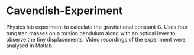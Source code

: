 # Cavendish-Experiment
Physics lab experiment to calculate the gravitational constant G. Uses four tungsten masses on a torsion pendulum along with an optical lever to observe the tiny displacements. Video recordings of the experiment were analysed in Matlab. 
